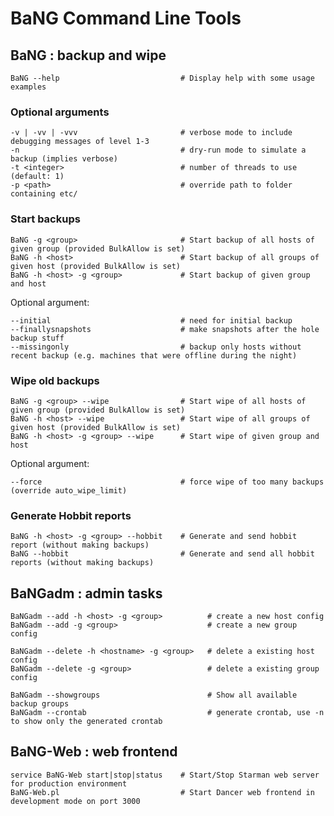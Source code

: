   BaNG Command Line Tools
===========================

 BaNG : backup and wipe
------------------------

    BaNG --help                           # Display help with some usage examples

### Optional arguments

    -v | -vv | -vvv                       # verbose mode to include debugging messages of level 1-3
    -n                                    # dry-run mode to simulate a backup (implies verbose)
    -t <integer>                          # number of threads to use (default: 1)
    -p <path>                             # override path to folder containing etc/

### Start backups

    BaNG -g <group>                       # Start backup of all hosts of given group (provided BulkAllow is set)
    BaNG -h <host>                        # Start backup of all groups of given host (provided BulkAllow is set)
    BaNG -h <host> -g <group>             # Start backup of given group and host

Optional argument:

    --initial                             # need for initial backup
    --finallysnapshots                    # make snapshots after the hole backup stuff
    --missingonly                         # backup only hosts without recent backup (e.g. machines that were offline during the night)

### Wipe old backups

    BaNG -g <group> --wipe                # Start wipe of all hosts of given group (provided BulkAllow is set)
    BaNG -h <host> --wipe                 # Start wipe of all groups of given host (provided BulkAllow is set)
    BaNG -h <host> -g <group> --wipe      # Start wipe of given group and host

Optional argument:

    --force                               # force wipe of too many backups (override auto_wipe_limit)

### Generate Hobbit reports

    BaNG -h <host> -g <group> --hobbit    # Generate and send hobbit report (without making backups)
    BaNG --hobbit                         # Generate and send all hobbit reports (without making backups)


 BaNGadm : admin tasks
-----------------------

    BaNGadm --add -h <host> -g <group>          # create a new host config
    BaNGadm --add -g <group>                    # create a new group config

    BaNGadm --delete -h <hostname> -g <group>   # delete a existing host config
    BaNGadm --delete -g <group>                 # delete a existing group config

    BaNGadm --showgroups                        # Show all available backup groups
    BaNGadm --crontab                           # generate crontab, use -n to show only the generated crontab


 BaNG-Web : web frontend
----------------------------

    service BaNG-Web start|stop|status    # Start/Stop Starman web server for production environment
    BaNG-Web.pl                           # Start Dancer web frontend in development mode on port 3000
